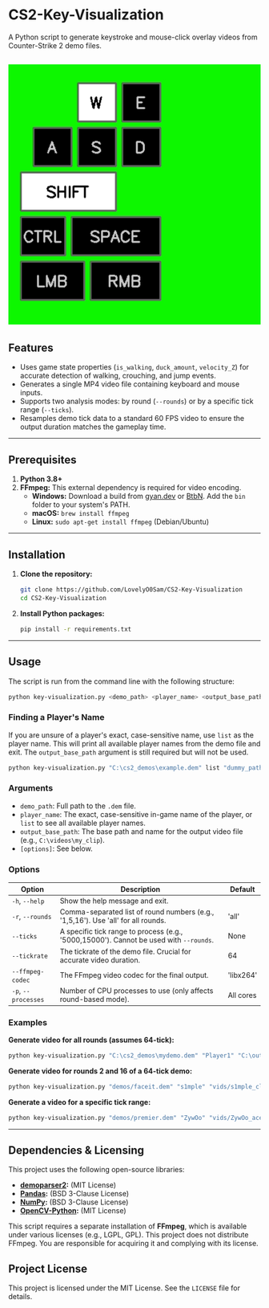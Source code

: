 # CS2-Key-Visualization

A Python script to generate keystroke and mouse-click overlay videos from Counter-Strike 2 demo files.

![Example Keyboard Overlay](https://raw.githubusercontent.com/LovelyO0Sam/CS2-Key-Visualization/refs/heads/main/images/ropz.png)  
---

## Features

- Uses game state properties (`is_walking`, `duck_amount`, `velocity_Z`) for accurate detection of walking, crouching, and jump events.
- Generates a single MP4 video file containing keyboard and mouse inputs.
- Supports two analysis modes: by round (`--rounds`) or by a specific tick range (`--ticks`).
- Resamples demo tick data to a standard 60 FPS video to ensure the output duration matches the gameplay time.

---

## Prerequisites

1.  **Python 3.8+**
2.  **FFmpeg:** This external dependency is required for video encoding.
    - **Windows:** Download a build from [gyan.dev](https://www.gyan.dev/ffmpeg/builds/) or [BtbN](https://github.com/BtbN/FFmpeg-Builds/releases). Add the `bin` folder to your system's PATH.
    - **macOS:** `brew install ffmpeg`
    - **Linux:** `sudo apt-get install ffmpeg` (Debian/Ubuntu)

---

## Installation

1.  **Clone the repository:**
    ```sh
    git clone https://github.com/LovelyO0Sam/CS2-Key-Visualization
    cd CS2-Key-Visualization
    ```

2.  **Install Python packages:**
    ```sh
    pip install -r requirements.txt
    ```

---

## Usage

The script is run from the command line with the following structure:

```sh
python key-visualization.py <demo_path> <player_name> <output_base_path> [options]
```

### Finding a Player's Name

If you are unsure of a player's exact, case-sensitive name, use `list` as the player name. This will print all available player names from the demo file and exit. The `output_base_path` argument is still required but will not be used.

```sh
python key-visualization.py "C:\cs2_demos\example.dem" list "dummy_path"
```

### Arguments

- `demo_path`: Full path to the `.dem` file.
- `player_name`: The exact, case-sensitive in-game name of the player, or `list` to see all available player names.
- `output_base_path`: The base path and name for the output video file (e.g., `C:\videos\my_clip`).
- `[options]`: See below.

### Options

| Option           | Description                                                                                             | Default   |
| ---------------- | ------------------------------------------------------------------------------------------------------- | --------- |
| `-h`, `--help`   | Show the help message and exit.                                                                         |           |
| `-r`, `--rounds` | Comma-separated list of round numbers (e.g., '1,5,16'). Use 'all' for all rounds.                       | 'all'     |
| `--ticks`        | A specific tick range to process (e.g., '5000,15000'). Cannot be used with `--rounds`.                   | None      |
| `--tickrate`     | The tickrate of the demo file. Crucial for accurate video duration.                                     | 64        |
| `--ffmpeg-codec` | The FFmpeg video codec for the final output.                                                            | 'libx264' |
| `-p`, `--processes`| Number of CPU processes to use (only affects round-based mode).                                         | All cores |

### Examples

**Generate video for all rounds (assumes 64-tick):**
```sh
python key-visualization.py "C:\cs2_demos\mydemo.dem" "Player1" "C:\outputs\Player1_analysis"
```

**Generate video for rounds 2 and 16 of a 64-tick demo:**
```sh
python key-visualization.py "demos/faceit.dem" "s1mple" "vids/s1mple_clutch" -r "2,16" --tickrate 64
```

**Generate a video for a specific tick range:**
```sh
python key-visualization.py "demos/premier.dem" "ZywOo" "vids/ZywOo_ace" --ticks "85000,95000"
```

---

## Dependencies & Licensing

This project uses the following open-source libraries:

- **[demoparser2](https://github.com/LaihoE/demoparser2):** (MIT License)
- **[Pandas](https://pandas.pydata.org/):** (BSD 3-Clause License)
- **[NumPy](https://numpy.org/):** (BSD 3-Clause License)
- **[OpenCV-Python](https://pypi.org/project/opencv-python/):** (MIT License)

This script requires a separate installation of **FFmpeg**, which is available under various licenses (e.g., LGPL, GPL). This project does not distribute FFmpeg. You are responsible for acquiring it and complying with its license.

## Project License

This project is licensed under the MIT License. See the `LICENSE` file for details.
